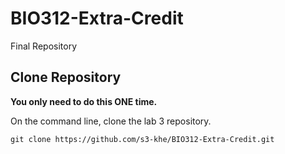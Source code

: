 # BIO312-Extra-Credit
Final Repository

## Clone Repository
**You only need to do this ONE time.**

On the command line, clone the lab 3 repository.
```
git clone https://github.com/s3-khe/BIO312-Extra-Credit.git
```

